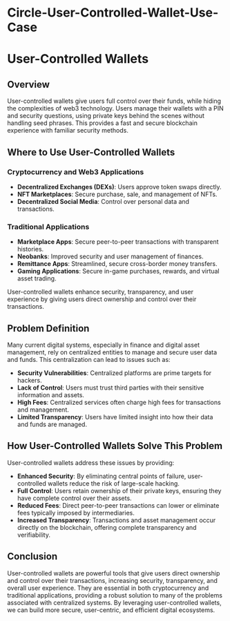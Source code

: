 # Circle-User-Controlled-Wallet-Use-Case
# User-Controlled Wallets

## Overview

User-controlled wallets give users full control over their funds, while hiding the complexities of web3 technology. Users manage their wallets with a PIN and security questions, using private keys behind the scenes without handling seed phrases. This provides a fast and secure blockchain experience with familiar security methods.

## Where to Use User-Controlled Wallets

### Cryptocurrency and Web3 Applications

- **Decentralized Exchanges (DEXs)**: Users approve token swaps directly.
- **NFT Marketplaces**: Secure purchase, sale, and management of NFTs.
- **Decentralized Social Media**: Control over personal data and transactions.

### Traditional Applications

- **Marketplace Apps**: Secure peer-to-peer transactions with transparent histories.
- **Neobanks**: Improved security and user management of finances.
- **Remittance Apps**: Streamlined, secure cross-border money transfers.
- **Gaming Applications**: Secure in-game purchases, rewards, and virtual asset trading.

User-controlled wallets enhance security, transparency, and user experience by giving users direct ownership and control over their transactions.

## Problem Definition

Many current digital systems, especially in finance and digital asset management, rely on centralized entities to manage and secure user data and funds. This centralization can lead to issues such as:
- **Security Vulnerabilities**: Centralized platforms are prime targets for hackers.
- **Lack of Control**: Users must trust third parties with their sensitive information and assets.
- **High Fees**: Centralized services often charge high fees for transactions and management.
- **Limited Transparency**: Users have limited insight into how their data and funds are managed.

## How User-Controlled Wallets Solve This Problem

User-controlled wallets address these issues by providing:
- **Enhanced Security**: By eliminating central points of failure, user-controlled wallets reduce the risk of large-scale hacking.
- **Full Control**: Users retain ownership of their private keys, ensuring they have complete control over their assets.
- **Reduced Fees**: Direct peer-to-peer transactions can lower or eliminate fees typically imposed by intermediaries.
- **Increased Transparency**: Transactions and asset management occur directly on the blockchain, offering complete transparency and verifiability.

## Conclusion

User-controlled wallets are powerful tools that give users direct ownership and control over their transactions, increasing security, transparency, and overall user experience. They are essential in both cryptocurrency and traditional applications, providing a robust solution to many of the problems associated with centralized systems. By leveraging user-controlled wallets, we can build more secure, user-centric, and efficient digital ecosystems.
